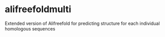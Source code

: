 # alifreefoldmulti
Extended version of Alifreefold for predicting structure for each individual homologous sequences
